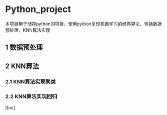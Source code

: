 # Python_project
本项目用于储存python的项目。使用python复现机器学习的经典算法，包括数据预处理，KNN算法实现

## 1 数据预处理
## 2 KNN算法
### 2.1 KNN算法实现聚类
### 2.2 KNN算法实现回归

[toc]
